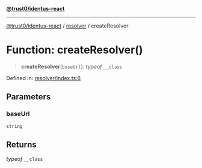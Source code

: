 [**@trust0/identus-react**](../../README.md)

***

[@trust0/identus-react](../../README.md) / [resolver](../README.md) / createResolver

# Function: createResolver()

> **createResolver**(`baseUrl`): *typeof* `__class`

Defined in: [resolver/index.ts:6](https://github.com/trust0-project/identus/blob/6e116e70ebca69fb9f7ae79bf35341c428d9e5fd/packages/identus-react/src/resolver/index.ts#L6)

## Parameters

### baseUrl

`string`

## Returns

*typeof* `__class`
